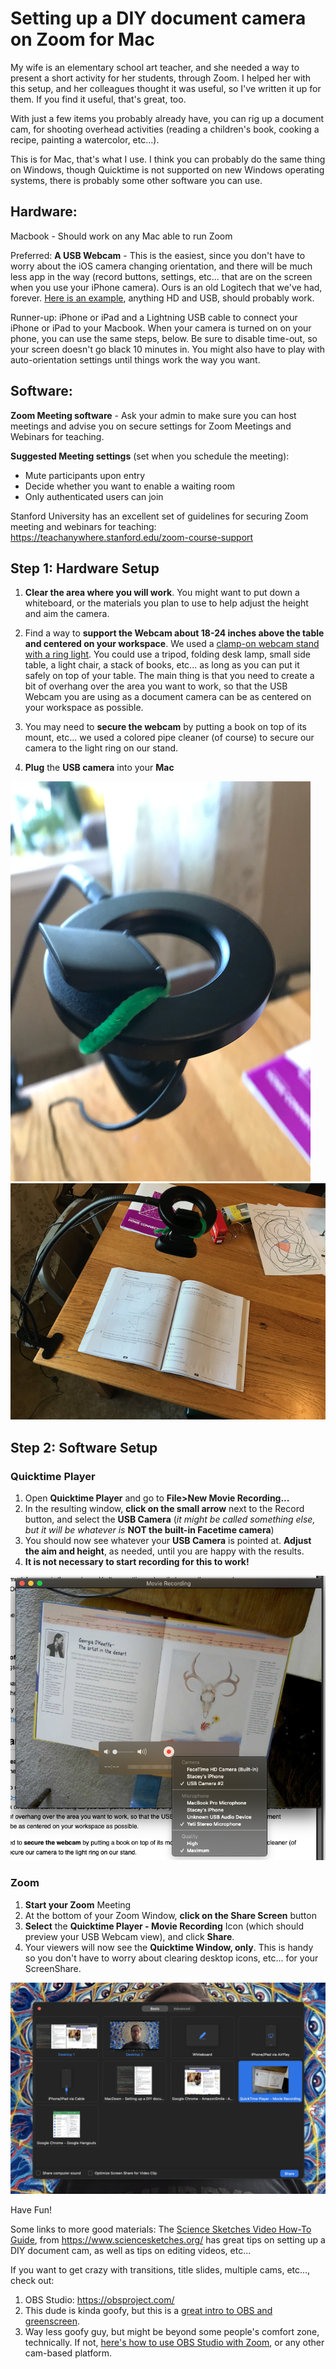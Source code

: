 # Setting up a DIY document camera on Zoom for Mac

My wife is an elementary school art teacher, and she needed a way to present a short activity for her students, through Zoom. I helped her with this setup, and her colleagues thought it was useful, so I've written it up for them. If you find it useful, that's great, too. 

With just a few items you probably already have, you can rig up a document cam, for shooting overhead activities (reading a children's book, cooking a recipe, painting a watercolor, etc...). 

This is for Mac, that's what I use. I think you can probably do the same thing on Windows, though Quicktime is not supported on new Windows operating systems, there is probably some other software you can use. 

## Hardware:  

Macbook - Should work on any Mac able to run Zoom

Preferred: **A USB Webcam** - This is the easiest, since you don't have to worry about the iOS camera changing orientation, and there will be much less app in the way (record buttons, settings, etc... that are on the screen when you use your iPhone camera). Ours is an old Logitech that we've had, forever. [Here is an example](https://smile.amazon.com/dp/B0823DXX8W/ref=sspa_dk_detail_0?psc=1&pd_rd_i=B0823DXX8W&pd_rd_w=20uKB&pf_rd_p=48d372c1-f7e1-4b8b-9d02-4bd86f5158c5&pd_rd_wg=tD0AE&pf_rd_r=A81H4MYJ9PTCF44M4C5H&pd_rd_r=067d2811-735c-4855-8f56-c8af179d7c05&spLa=ZW5jcnlwdGVkUXVhbGlmaWVyPUEyWEY4UDNBTlJPRkkmZW5jcnlwdGVkSWQ9QTA0NDYzNjgxMFRMOFFTVVNTWkQ1JmVuY3J5cHRlZEFkSWQ9QTA5OTQyMDg5RUYzMFpDWFhJQVkmd2lkZ2V0TmFtZT1zcF9kZXRhaWwmYWN0aW9uPWNsaWNrUmVkaXJlY3QmZG9Ob3RMb2dDbGljaz10cnVl), anything HD and USB, should probably work.



Runner-up: iPhone or iPad and a Lightning USB cable to connect your iPhone or iPad to your Macbook. When your camera is turned on on your phone, you can use the same steps, below. Be sure to disable time-out, so your screen doesn't go black 10 minutes in. You might also have to play with auto-orientation settings until things work the way you want.

## Software:

**Zoom Meeting software** - Ask your admin to make sure you can host meetings and advise you on secure settings for Zoom Meetings and Webinars for teaching.  

**Suggested Meeting settings** (set when you schedule the meeting):  

* Mute participants upon entry  
* Decide whether you want to enable a waiting room
* Only authenticated users can join

Stanford University has an excellent set of guidelines for securing Zoom meeting and webinars for teaching:
https://teachanywhere.stanford.edu/zoom-course-support

## Step 1: Hardware Setup

1. **Clear the area where you will work**. You might want to put down a whiteboard, or the materials you plan to use to help adjust the height and aim the camera.

2. Find a way to **support the Webcam about 18-24 inches above the table and centered on your workspace**. We used a [clamp-on webcam stand with a ring light](https://smile.amazon.com/dp/B084YTPZY2/ref=sspa_dk_detail_2?psc=1&pd_rd_i=B084YTPZY2&pd_rd_w=jaMax&pf_rd_p=48d372c1-f7e1-4b8b-9d02-4bd86f5158c5&pd_rd_wg=ZbYRT&pf_rd_r=F3BADT71DZ12AYYEXCXY&pd_rd_r=513a7032-66f8-40dd-9ca5-aabaf627386c&spLa=ZW5jcnlwdGVkUXVhbGlmaWVyPUEzNEc1WFdHQjVTVVAmZW5jcnlwdGVkSWQ9QTAwOTkyNjBHQVhNUFpGRFFFQlYmZW5jcnlwdGVkQWRJZD1BMTA0NTIyMDFCMjJGVjBWQlhTVk8md2lkZ2V0TmFtZT1zcF9kZXRhaWwmYWN0aW9uPWNsaWNrUmVkaXJlY3QmZG9Ob3RMb2dDbGljaz10cnVl). You could use a tripod, folding desk lamp, small side table, a light chair, a stack of books, etc... as long as you can put it safely on top of your table.  The main thing is that you need to create a bit of overhang  over the area you want to work, so that the USB Webcam you are using as a document camera can be as centered on your workspace as possible. 

3. You may need to **secure the webcam** by putting a book on top of its mount, etc... we used a colored pipe cleaner (of course) to secure our camera to the light ring on our stand. 

4. **Plug** the **USB camera** into your **Mac**

![](./media/IMG_3549.png)  
![](./media/IMG_3552.png)  

## Step 2: Software Setup

### Quicktime Player
1. Open **Quicktime Player** and go to **File>New Movie Recording...**
2. In the resulting window, **click on the small arrow** next to the Record button, and select the **USB Camera** (*it might be called something else, but it will be whatever is* **NOT the built-in Facetime camera**)
3. You should now see whatever your **USB Camera** is pointed at. **Adjust the aim and height**, as needed, until you are happy with the results.
4. **It is not necessary to start recording for this to work!**

![](./media/quicktime.png)

### Zoom

1. **Start your Zoom** Meeting
2. At the bottom of your Zoom Window, **click on the Share Screen** button
3. **Select** the **Quicktime Player - Movie Recording** Icon (which should preview your USB Webcam view), and click **Share**.
4. Your viewers will now see the **Quicktime Window, only**. This is handy so you don't have to worry about clearing desktop icons, etc... for your ScreenShare.

![](./media/sharescreen.png)

Have Fun!

Some links to more good materials:
The [Science Sketches Video How-To Guide](http://docs.wixstatic.com/ugd/16c366_d9d1877771004a80afcd659e14fe798f.pdf), from https://www.sciencesketches.org/  has great tips on setting up a DIY document cam, as well as tips on editing videos, etc...

If you want to get crazy with transitions, title slides, multiple cams, etc..., check out:

1. OBS Studio: https://obsproject.com/
2. This dude is kinda goofy, but this is a [great intro to OBS and greenscreen](https://www.youtube.com/watch?v=VS4OadmJcxg). 
3. Way less goofy guy, but might be beyond some people's comfort zone, technically. If not, [here's how to use OBS Studio with Zoom](https://www.youtube.com/watch?v=9qA82AiRp8s), or any other cam-based platform. 

